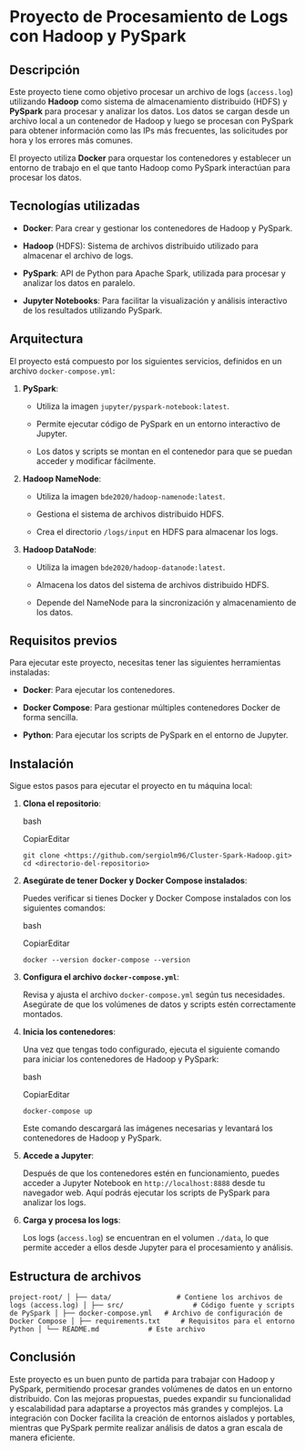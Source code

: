 Proyecto de Procesamiento de Logs con Hadoop y PySpark
======================================================

Descripción
-----------

Este proyecto tiene como objetivo procesar un archivo de logs (`access.log`) utilizando **Hadoop** como sistema de almacenamiento distribuido (HDFS) y **PySpark** para procesar y analizar los datos. Los datos se cargan desde un archivo local a un contenedor de Hadoop y luego se procesan con PySpark para obtener información como las IPs más frecuentes, las solicitudes por hora y los errores más comunes.

El proyecto utiliza **Docker** para orquestar los contenedores y establecer un entorno de trabajo en el que tanto Hadoop como PySpark interactúan para procesar los datos.

Tecnologías utilizadas
----------------------

- **Docker**: Para crear y gestionar los contenedores de Hadoop y PySpark.

- **Hadoop** (HDFS): Sistema de archivos distribuido utilizado para almacenar el archivo de logs.

- **PySpark**: API de Python para Apache Spark, utilizada para procesar y analizar los datos en paralelo.

- **Jupyter Notebooks**: Para facilitar la visualización y análisis interactivo de los resultados utilizando PySpark.

Arquitectura
------------

El proyecto está compuesto por los siguientes servicios, definidos en un archivo `docker-compose.yml`:

1. **PySpark**:

    - Utiliza la imagen `jupyter/pyspark-notebook:latest`.

    - Permite ejecutar código de PySpark en un entorno interactivo de Jupyter.

    - Los datos y scripts se montan en el contenedor para que se puedan acceder y modificar fácilmente.

2. **Hadoop NameNode**:

    - Utiliza la imagen `bde2020/hadoop-namenode:latest`.

    - Gestiona el sistema de archivos distribuido HDFS.

    - Crea el directorio `/logs/input` en HDFS para almacenar los logs.

3. **Hadoop DataNode**:

    - Utiliza la imagen `bde2020/hadoop-datanode:latest`.

    - Almacena los datos del sistema de archivos distribuido HDFS.

    - Depende del NameNode para la sincronización y almacenamiento de los datos.

Requisitos previos
------------------

Para ejecutar este proyecto, necesitas tener las siguientes herramientas instaladas:

- **Docker**: Para ejecutar los contenedores.

- **Docker Compose**: Para gestionar múltiples contenedores Docker de forma sencilla.

- **Python**: Para ejecutar los scripts de PySpark en el entorno de Jupyter.

Instalación
-----------

Sigue estos pasos para ejecutar el proyecto en tu máquina local:

1. **Clona el repositorio**:

    bash

    CopiarEditar

    `git clone <https://github.com/sergiolm96/Cluster-Spark-Hadoop.git>
    cd <directorio-del-repositorio>`

2. **Asegúrate de tener Docker y Docker Compose instalados**:

    Puedes verificar si tienes Docker y Docker Compose instalados con los siguientes comandos:

    bash

    CopiarEditar

    `docker --version
    docker-compose --version`

3. **Configura el archivo `docker-compose.yml`**:

    Revisa y ajusta el archivo `docker-compose.yml` según tus necesidades. Asegúrate de que los volúmenes de datos y scripts estén correctamente montados.

4. **Inicia los contenedores**:

    Una vez que tengas todo configurado, ejecuta el siguiente comando para iniciar los contenedores de Hadoop y PySpark:

    bash

    CopiarEditar

    `docker-compose up`

    Este comando descargará las imágenes necesarias y levantará los contenedores de Hadoop y PySpark.

5. **Accede a Jupyter**:

    Después de que los contenedores estén en funcionamiento, puedes acceder a Jupyter Notebook en `http://localhost:8888` desde tu navegador web. Aquí podrás ejecutar los scripts de PySpark para analizar los logs.

6. **Carga y procesa los logs**:

    Los logs (`access.log`) se encuentran en el volumen `./data`, lo que permite acceder a ellos desde Jupyter para el procesamiento y análisis.

Estructura de archivos
----------------------

`project-root/
│
├── data/                # Contiene los archivos de logs (access.log)
│
├── src/                 # Código fuente y scripts de PySpark
│
├── docker-compose.yml   # Archivo de configuración de Docker Compose
│
├── requirements.txt     # Requisitos para el entorno Python
│
└── README.md            # Este archivo`


Conclusión
----------

Este proyecto es un buen punto de partida para trabajar con Hadoop y PySpark, permitiendo procesar grandes volúmenes de datos en un entorno distribuido. Con las mejoras propuestas, puedes expandir su funcionalidad y escalabilidad para adaptarse a proyectos más grandes y complejos. La integración con Docker facilita la creación de entornos aislados y portables, mientras que PySpark permite realizar análisis de datos a gran escala de manera eficiente.
